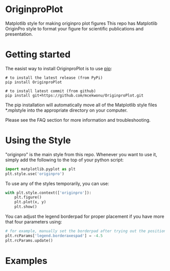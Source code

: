 # OriginproPlot
Matplotlib style for making originpro plot figures
This repo has Matplotlib OriginPro style to format your figure for scientific publications and presentation.

# Getting started
The easist way to install OriginproPlot is to use [pip](https://pip.pypa.io/en/stable/): 
```
# to install the latest release (from PyPi) 
pip install OriginproPlot

# to install latest commit (from github)
pip install git+https://github.com/mcekwonu/OriginproPlot.git
```

The pip installation will automatically move all of the Matplotlib style files *.mplstyle into the appropriate directory on your computer.

Please see the FAQ section for more information and troubleshooting.

# Using the Style
"originpro" is the main style from this repo. Whenever you want to use it, simply add the following to the top of your python script:
```python
import matplotlib.pyplot as plt
plt.style.use('originpro')
```
To use any of the styles temporarily, you can use:
```python
with plt.style.context(['originpro']):
    plt.figure()
    plt.plot(x, y)
    plt.show()
```

You can adjust the legend borderpad for proper placement if you have more that four parameters using:

```python
# for example, manually set the borderpad after trying out the position values and update the matplotlib parameters.
plt.rcParams['legend.borderaxespad'] = -4.5
plt.rcParams.update()
```
# Examples
